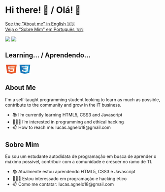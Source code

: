 # Hi there! 👋 / Olá! 👋
<a href="#en">See the "About me" in English 🇺🇸</a><br>
<a href="#pt-br">Veja o "Sobre Mim" em Português 🇧🇷</a>
<div>
  <img height:180em src="https://github-readme-stats.vercel.app/api?username=lucas-agnelo&count_private=true&show_icons=true&theme=tokyonight">
  <img style="width: 18em;" src="https://github.com/lucas-agnelo/lucas-agnelo/blob/main/programming.gif">
</div>
<h2>Learning... / Aprendendo...</h2>
<div style="display: inline_block">
  <img style="text-align: center;"  alt="Rafa-HTML" height="30" width="40" src="https://raw.githubusercontent.com/devicons/devicon/master/icons/html5/html5-original.svg">
  <img style="text-align: center;"  alt="Rafa-CSS" height="30" width="40" src="https://raw.githubusercontent.com/devicons/devicon/master/icons/css3/css3-original.svg">
</div>
<div>
  <h2 id="en">About Me</h2>
  <p>I'm a self-taught programming student looking to learn as much as possible, contribute to the community and grow in the IT business.</p>
  <ul>
    <li>📚 I’m currently learning HTML5, CSS3 and Javascript</li>
    <li>🧑🏻‍💻 I’m interested in programming and ethical hacking</li>
    <li>📫 How to reach me: lucas.agnelo18@gmail.com</li>
  </ul>
</div>
<div id="pt-br">
  <h2>Sobre Mim</h2>
  <p>Eu sou um estudante autodidata de programação em busca de aprender o máximo possível, contribuir com a comunidade e crescer no ramo de TI.</p>
  <ul>
    <li>📚 Atualmente estou aprendendo HTML5, CSS3 e Javascript</li>
    <li>🧑🏻‍💻 Estou interessado em programação e hacking ético</li>
    <li>📫 Como me contatar: lucas.agnelo18@gmail.com</li>
  </ul>
</div>
